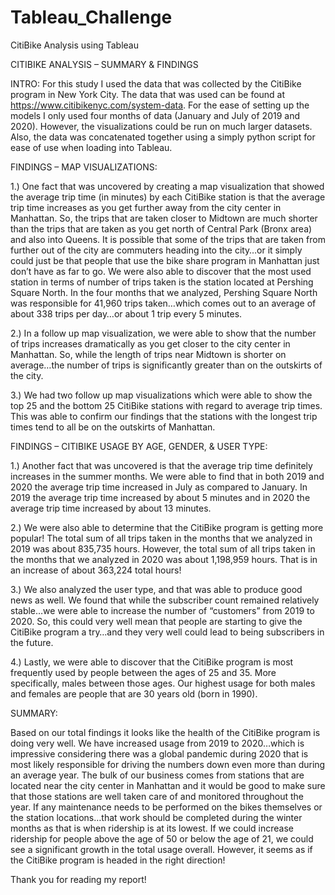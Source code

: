# Tableau_Challenge
CitiBike Analysis using Tableau

CITIBIKE ANALYSIS – SUMMARY & FINDINGS

INTRO:  For this study I used the data that was collected by the CitiBike program in New York City.  The data that was used can be found at https://www.citibikenyc.com/system-data.  For the ease of setting up the models I only used four months of data (January and July of 2019 and 2020).  However, the visualizations could be run on much larger datasets.  Also, the data was concatenated together using a simply python script for ease of use when loading into Tableau.

FINDINGS – MAP VISUALIZATIONS:

1.)	One fact that was uncovered by creating a map visualization that showed the average trip time (in minutes) by each CitiBike station is that the average trip time increases as you get further away from the city center in Manhattan.  So, the trips that are taken closer to Midtown are much shorter than the trips that are taken as you get north of Central Park (Bronx area) and also into Queens.  It is possible that some of the trips that are taken from further out of the city are commuters heading into the city…or it simply could just be that people that use the bike share program in Manhattan just don’t have as far to go.  We were also able to discover that the most used station in terms of number of trips taken is the station located at Pershing Square North.  In the four months that we analyzed, Pershing Square North was responsible for 41,960 trips taken…which comes out to an average of about 338 trips per day…or about 1 trip every 5 minutes.

2.)	In a follow up map visualization, we were able to show that the number of trips increases dramatically as you get closer to the city center in Manhattan.  So, while the length of trips near Midtown is shorter on average…the number of trips is significantly greater than on the outskirts of the city.

3.)	We had two follow up map visualizations which were able to show the top 25 and the bottom 25 CitiBike stations with regard to average trip times.  This was able to confirm our findings that the stations with the longest trip times tend to all be on the outskirts of Manhattan.

FINDINGS – CITIBIKE USAGE BY AGE, GENDER, & USER TYPE:

1.)	Another fact that was uncovered is that the average trip time definitely increases in the summer months.  We were able to find that in both 2019 and 2020 the average trip time increased in July as compared to January.  In 2019 the average trip time increased by about 5 minutes and in 2020 the average trip time increased by about 13 minutes.

2.)	We were also able to determine that the CitiBike program is getting more popular!  The total sum of all trips taken in the months that we analyzed in 2019 was about 835,735 hours.  However, the total sum of all trips taken in the months that we analyzed in 2020 was about 1,198,959 hours.  That is in an increase of about 363,224 total hours!

3.)	We also analyzed the user type, and that was able to produce good news as well.  We found that while the subscriber count remained relatively stable…we were able to increase the number of “customers” from 2019 to 2020.  So, this could very well mean that people are starting to give the CitiBike program a try…and they very well could lead to being subscribers in the future.

4.)	Lastly, we were able to discover that the CitiBike program is most frequently used by people between the ages of 25 and 35.  More specifically, males between those ages.  Our highest usage for both males and females are people that are 30 years old (born in 1990).

SUMMARY:

Based on our total findings it looks like the health of the CitiBike program is doing very well.  We have increased usage from 2019 to 2020…which is impressive considering there was a global pandemic during 2020 that is most likely responsible for driving the numbers down even more than during an average year.  The bulk of our business comes from stations that are located near the city center in Manhattan and it would be good to make sure that those stations are well taken care of and monitored throughout the year.  If any maintenance needs to be performed on the bikes themselves or the station locations…that work should be completed during the winter months as that is when ridership is at its lowest.  If we could increase ridership for people above the age of 50 or below the age of 21, we could see a significant growth in the total usage overall.  However, it seems as if the CitiBike program is headed in the right direction!

Thank you for reading my report!

